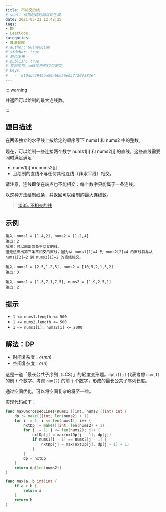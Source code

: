 ```yaml
---
title: 不相交的线
# shell 根据创建时间自动生成
date: 2021-05-21 12:48:25
tags:
- DP
- LeetCode
categories:
- 算法题解
# author: Guanyuqian
# sidebar: true
# 是否发布
# publish: true
# 文档加密，md5加密的32位密文
# keys:
# 	- 'e10adc3949ba59abbe56e057f20f883e'
---
```


::: warning

并返回可以绘制的最大连线数。

:::

<!-- more -->

## 题目描述

在两条独立的水平线上按给定的顺序写下 nums1 和 nums2 中的整数。

现在，可以绘制一些连接两个数字 nums1[i] 和 nums2[j] 的直线，这些直线需要同时满足满足：

- nums1[i] == nums2[j]
- 且绘制的直线不与任何其他连线（非水平线）相交。

请注意，连线即使在端点也不能相交：每个数字只能属于一条连线。

以这种方法绘制线条，并返回可以绘制的最大连线数。



> [1035. 不相交的线](https://leetcode-cn.com/problems/uncrossed-lines/)



## 示例

```
输入：nums1 = [1,4,2], nums2 = [1,2,4]
输出：2
解释：可以画出两条不交叉的线。 
但无法画出第三条不相交的直线，因为从 nums1[1]=4 到 nums2[2]=4 的直线将与从 nums1[2]=2 到 nums2[1]=2 的直线相交。

输入：nums1 = [2,5,1,2,5], nums2 = [10,5,2,1,5,2]
输出：3

输入：nums1 = [1,3,7,1,7,5], nums2 = [1,9,2,5,1]
输出：2
```

## 提示

- `1 <= nums1.length <= 500`
- `1 <= nums2.length <= 500`
- `1 <= nums1[i], nums2[i] <= 2000`

## 解法：DP

- 时间复杂度：$\mathcal{O}(mn)$
- 空间复杂度：$\mathcal{O}(n)$

这是一道「最长公共子序列（LCS）」的轻度变形题。`dp[i][j]` 代表考虑 `num[1]` 的前 `i` 个数字、考虑 `num[2]` 的前 `j` 个数字，形成的最长公共子序列长度。

通过空间优化，可以将空间复杂的将至一维。

实现代码如下：

```go
func maxUncrossedLines(nums1 []int, nums2 []int) int {
    dp := make([]int, len(nums2) + 1)
    for i := 1; i <= len(nums1); i++ {
        nxtDp := make([]int, len(nums2) + 1)
        for j := 1; j <= len(nums2); j++ {
            nxtDp[j] = max(nxtDp[j - 1], dp[j])
            if nums1[i - 1] == nums2[j - 1] {
                nxtDp[j] = max(nxtDp[j], dp[j - 1] + 1)
            }
        }
        dp = nxtDp
    }
    return dp[len(nums2)]
}

func max(a, b int)int {
    if a > b {
        return a
    }
    return b
}
```